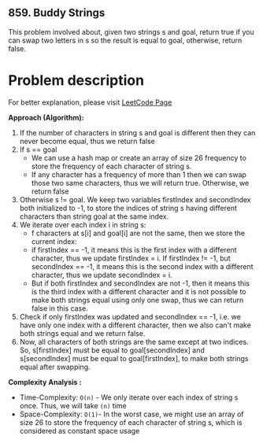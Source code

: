 ## 859. Buddy Strings

This problem involved about, given two strings s and goal, return true if you can swap two letters in s so the result is equal to goal, otherwise, return false.

# Problem description

For better explanation, please visit [LeetCode Page](https://leetcode.com/problems/buddy-strings/)

**Approach (Algorithm):**<br/>

1. If the number of characters in string s and goal is different then they can never become equal, thus we return false
2. If s == goal
    - We can use a hash map or create an array of size 26 frequency to store the frequency of each character of string s.
    - If any character has a frequency of more than 1 then we can swap those two same characters, thus we will return true. Otherwise, we return false
3. Otherwise s != goal. We keep two variables firstIndex and secondIndex both initialized to -1, to store the indices of string s having different characters than string goal at the same index.
4. We iterate over each index i in string s:
    - f characters at s[i] and goal[i] are not the same, then we store the current index:
    - if firstIndex == -1, it means this is the first index with a different character, thus we update firstIndex = i. If firstIndex != -1, but secondIndex == -1, it means this is the second index with a different character, thus we update secondIndex = i.
    - But if both firstIndex and secondIndex are not -1, then it means this is the third index with a different character and it is not possible to make both strings equal using only one swap, thus we can return false in this case.
5. Check if only firstIndex was updated and secondIndex == -1, i.e. we have only one index with a different character, then we also can't make both strings equal and we return false.
6. Now, all characters of both strings are the same except at two indices. So, s[firstIndex] must be equal to goal[secondIndex] and s[secondIndex] must be equal to goal[firstIndex], to make both strings equal after swapping.

**Complexity Analysis :**<br/>

-   Time-Complexity: `O(n)` - We only iterate over each index of string s once. Thus, we will take `(n)` time
-   Space-Complexity: `O(1)`- In the worst case, we might use an array of size 26 to store the frequency of each character of string s, which is considered as constant space usage
